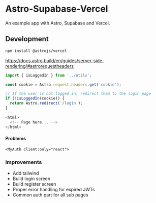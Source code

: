 # Astro-Supabase-Vercel

An example app with Astro, Supabase and Vercel.

## Development
```sh
npm install @astrojs/vercel
```


https://docs.astro.build/en/guides/server-side-rendering/#astrorequestheaders
```js
import { isLoggedIn } from '../utils';

const cookie = Astro.request.headers.get('cookie');

// If the user is not logged in, redirect them to the login page
if (!isLoggedIn(cookie)) {
  return Astro.redirect('/login');
}
---
<html>
  <!-- Page here... -->
</html>
```


#### Problems

`<MyAuth client:only="react">`



### Improvements

* Add tailwind
* Build login screen
* Build register screen
* Proper error handling for expired JWTs
* Common auth part for all sub pages
